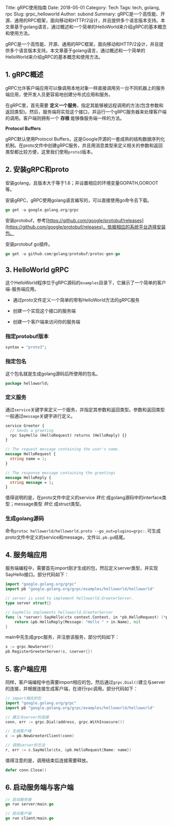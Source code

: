 Title: gRPC使用指南
Date: 2018-05-01
Category: Tech
Tags: tech, golang, rpc
Slug: grpc_helloworld
Author: subond
Summary: gRPC是一个高性能、开源、通用的RPC框架，面向移动和HTTP/2设计，并且提供多个语言版本支持。本文章基于golang语言，通过概述和一个简单的HelloWorld来介绍gRPC的基本概念和使用方法。

gRPC是一个高性能、开源、通用的RPC框架，面向移动和HTTP/2设计，并且提供多个语言版本支持。本文章基于golang语言，通过概述和一个简单的HelloWorld来介绍gRPC的基本概念和使用方法。

## 1. gRPC概述

gRPC允许客户端应用可以像调用本地对象一样直接调用另一台不同机器上的服务端应用，使开发人员更容易地创建分布式应用和服务。

在gRPC里，首先需要 **定义一个服务**，指定其能够被远程调用的方法(包含参数和返回类型)。然后，服务端将实现这个接口，并运行一个gRPC服务器来处理客户端的调用。客户端则拥有一个 **存根** 能够像服务端一样的方法。

**Protocol Buffers**

gRPC默认使用Protocol Buffers，这是Google开源的一套成熟的结构数据序列化机制。在proto文件中创建gRPC服务，并且用消息类型来定义相关的参数和返回类型都比较方便，这里我们使用`proto3`版本。

## 2. 安装gRPC和proto

安装golang，且版本大于等于1.6；并设置相应的环境变量GOPATH,GOROOT等。

安装gRPC，gRPC使用golang语言编写的，可以直接使用go命令去下载。

```go
go get -u google.golang.org/grpc
```

安装protobuf，参考[https://github.com/google/protobuf/releases](https://github.com/google/protobuf/releases)，依据相应的系统平台选择安装包。

安装protobuf go插件。

```go
go get -u github.com/golang/protobuf/protoc-gen-go
```

## 3. HelloWorld gRPC

这个HelloWorld程序位于gRPC源码的`examples`目录下，它展示了一个简单的客户端-服务端应用。

+ 通过proto文件定义一个简单的带有HelloWorld方法的gRPC服务

+ 创建一个实现这个接口的服务端

+ 创建一个客户端来访问你的服务端

### 指定protobuf版本

```protobuf
syntax = "proto3";
```

### 指定包名

这个包名就是生成golang源码后所使用的包名。

```protobuf
package helloworld;
```

### 定义服务

通过`service`关键字来定义一个服务，并指定其参数和返回类型。参数和返回类型一般通过`message`关键字进行定义。

```protobuf
service Greeter {
  // Sends a greeting
  rpc SayHello (HelloRequest) returns (HelloReply) {}
}

// The request message containing the user's name.
message HelloRequest {
  string name = 1;
}

// The response message containing the greetings
message HelloReply {
  string message = 1;
}
```

值得说明的是，在proto文件中定义的service *转化* 成golang源码中的interface类型；message类型 *转化* 成struct类型。

### 生成golang源码

命令`protoc helloworld/helloworld.proto --go_out=plugins=grpc:.`可生成proto文件中定义的service和message，文件以`.pb.go`结尾。

## 4. 服务端应用

服务端编程中，需要首先import刚才生成的包，然后定义server类型，并实现SayHello接口。部分代码如下：

```go
import "google.golang.org/grpc"
import pb "google.golang.org/grpc/examples/helloworld/helloworld"

// server is used to implement helloworld.GreeterServer.
type server struct{}

// SayHello implements helloworld.GreeterServer
func (s *server) SayHello(ctx context.Context, in *pb.HelloRequest) (*pb.HelloReply, error) {
	return &pb.HelloReply{Message: "Hello " + in.Name}, nil
}
```

main中先生成grpc服务，并注册该服务，部分代码如下：

```go
s := grpc.NewServer()
pb.RegisterGreeterServer(s, &server{})
```

## 5. 客户端应用

同样，客户端编程中也需要import相应的包，然后通过`grpc.Dial()`建立与server的连接，并根据连接生成客户端，在进行rpc调用。部分代码如下：

```go
// import相应的包
import "google.golang.org/grpc"
import pb "google.golang.org/grpc/examples/helloworld/helloworld"

// 建立与server的连接
conn, err := grpc.Dial(address, grpc.WithInsecure())

// 生成客户端
c := pb.NewGreeterClient(conn)

// 调用server的方法
r, err := c.SayHello(ctx, &pb.HelloRequest{Name: name})
```

值得注意的是，调用结束后连接需要释放。

```go
defer conn.Close()
```

## 6. 启动服务端与客户端

```go
// 启动服务端
go run server/main.go

// 启动客户端
go run client/main.go
```
